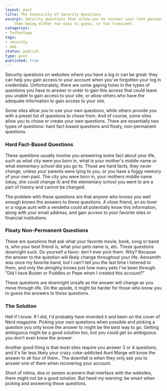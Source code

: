 ```yaml
---
layout: post
title: The Insecurity of Security Questions
excerpt: Security questions that allow you to recover your lost password are inherently insecure or fallible, due to
    them being either too easy to guess, or too transient.
categories:
- Technology
tags:
- security
- web
status: publish
type: post
published: true
---
```

Security questions on websites where you have a log in can be great: they can help you gain access to your account
when you've forgotten your log in credentials. Unfortunately, there are some gaping holes in the types of questions
you have to answer in order to gain this access that could leave you unable to gain access to your site, or allow
others who have the adequate information to gain access to your site.

Some sites allow you to use your own questions, while others provide you with a preset list of questions to chose
from. And of course, some sites allow you to chose or create your own questions. There are essentially two types of
questions: hard fact-based questions and floaty, non-permanent questions.

### Hard Fact-Based Questions

These questions usually involve you answering some fact about your life, such as what city were you born in, what is
your mother's middle name or what elementary school did you go to. Those are hard facts, they never change, unless
your parents were lying to you, or you have a foggy memory of your own past. The city you were born in, your mothers
middle name (okay, she could change it) and the elementary school you went to are a part of history and cannot be
changed.

The problem with these questions are that anyone who knows you well enough knows the answers to these questions. A
close friend, an ex-lover or a rogue aunt with a vendetta could all potentially know this information, along with
your email address, and gain access to your favorite sites or financial institutions.

### Floaty Non-Permanent Questions

These are questions that ask what your favorite movie, book, song or band is, who your best friend is, what your pets
name is, etc. These questions downright suck. Do yourself a favor: don't ever pick them. Why? Because the answer to
the question will likely change throughout your life. Aerosmith was once my favorite band, but I can't tell you the
last time I listened to them, and only the almighty knows just how many pets I've been through. "Did I have Buster or
Puddles or Pepe when I created this account?"

These questions are downright unsafe as the answer will change as you move through life. On the upside, it might be
harder for those who know you to guess the answers to these questions.

### The Solution

Hell if I know. If I did, I'd probably have invented it and been on the cover of Nerd magazine. Picking your own
questions when possible and picking a question you only know the answer to might be the best way to go. Getting
ambiguous might be a good solution too, but you could get so ambiguous you don't even know the answer.

Another good thing is that most sites require you answer 3 or 4 questions, and it's far less likely your crazy
coke-addicted Aunt Marge will know the answer to all four of them.. The downfall is when they only ask you to
answer one of them when recovering your account.

Short of retina, dna or semen scanners that interface with the websites, there might not be a good solution. But
heed my warning: be smart when picking and answering these questions.
